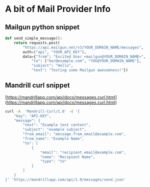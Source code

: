 
# A bit of Mail Provider Info

## Mailgun python snippet

```python
def send_simple_message():
	return requests.post(
		"https://api.mailgun.net/v3/YOUR_DOMAIN_NAME/messages",
		auth=("api", "YOUR_API_KEY"),
		data={"from": "Excited User <mailgun@YOUR_DOMAIN_NAME>",
			"to": ["bar@example.com", "YOU@YOUR_DOMAIN_NAME"],
			"subject": "Hello",
			"text": "Testing some Mailgun awesomness!"})
```

## Mandrill curl snippet

[https://mandrillapp.com/api/docs/messages.curl.html] (https://mandrillapp.com/api/docs/messages.curl.html)

```bash
curl -A  'Mandrill-Curl/1.0' -d '{
    "key": "API-KEY",
    "message": {
        "text": "Example text content",
        "subject": "example subject",
        "from_email": "message.from_email@example.com",
        "from_name": "Example Name",
        "to": [
            {
                "email": "recipient.email@example.com",
                "name": "Recipient Name",
                "type": "to"
            }
        ]
    }
}' 'https://mandrillapp.com/api/1.0/messages/send.json'

